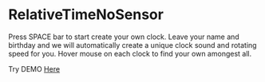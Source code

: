 # RelativeTimeNoSensor

Press SPACE bar to start create your own clock. Leave your name and birthday and we will automatically create a unique clock sound and rotating speed for you. Hover mouse on each clock to find your own amongest all.

Try DEMO [Here](https://rebeccazhou666.github.io/RelativeTimeNoSensor/)
